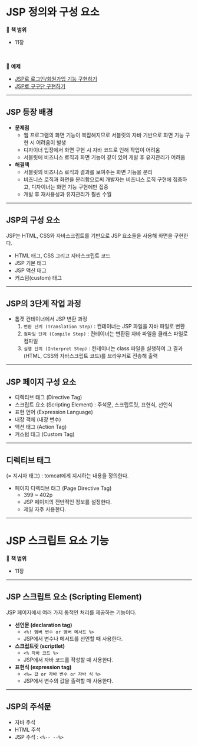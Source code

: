 # JSP 정의와 구성 요소

:milky_way: **책 범위**
- 11장

<br>

:milky_way: **예제**
- [JSP로 로그인/회원가입 기능 구현하기](./test/login_and_logout)
- [JSP로 구구단 구현하기](./test/times_table)
---

## JSP 등장 배경

- **문제점**
    - 웹 프로그램의 화면 기능이 복잡해지므로 서블릿의 자바 기반으로 화면 기능 구현 시 어려움이 발생
    - 디자이너 입장에서 화면 구현 시 자바 코드로 인해 작업이 어려움
    - 서블릿에 비즈니스 로직과 화면 기능이 같이 있어 개발 후 유지관리가 어려움
- **해결책**
    - 서블릿의 비즈니스 로직과 결과를 보여주는 화면 기능을 분리
    - 비즈니스 로직과 화면을 분리함으로써 개발자는 비즈니스 로직 구현에 집중하고, 디자이너는 화면 기능 구현에만 집중
    - 개발 후 재사용성과 유지관리가 훨씬 수월

---

## JSP의 구성 요소

JSP는 HTML, CSS와 자바스크립트를 기반으로 JSP 요소들을 사용해 화면을 구현한다.

- HTML 태그, CSS 그리고 자바스크립트 코드
- JSP 기본 태그
- JSP 액션 태그
- 커스텀(custom) 태그

---

## JSP의 3단계 작업 과정

- 톰캣 컨테이너에서 JSP 변환 과정
    1. `변환 단계 (Translation Step)` : 컨테이너는 JSP 파일을 자바 파일로 변환
    2. `컴파일 단계 (Compile Step)` : 컨테이너는 변환된 자바 파일을 클래스 파일로 컴파일
    3. `실행 단계 (Interpret Step)` : 컨테이너는 class 파일을 실행하여 그 결과(HTML, CSS와 자바스크립트 코드)를 브라우저로 전송해 출력

---

## JSP 페이지 구성 요소

- 디렉티브 태그 (Directive Tag)
- 스크립트 요소 (Scripting Element) : 주석문, 스크립트릿, 표현식, 선언식
- 표현 언어 (Expression Language)
- 내장 객체 (내장 변수)
- 액션 태그 (Action Tag)
- 커스텀 태그 (Custom Tag)

---

## 디렉티브 태그

(= 지시자 태그) : tomcat에게 지시하는 내용을 정의한다.

- 페이지 디렉티브 태그 (Page Directive Tag)
    - 399 ~ 402p
    - JSP 페이지의 전반적인 정보를 설정한다.
    - 제일 자주 사용한다.


---

# JSP 스크립트 요소 기능

:milky_way: **책 범위**
- 11장

---

## JSP 스크립트 요소 (Scripting Element)

JSP 페이지에서 여러 가지 동적인 처리를 제공하는 기능이다.

- **선언문 (declaration tag)**
    - `<%! 멤버 변수 or 멤버 메서드 %>`
    - JSP에서 변수나 메서드를 선언할 때 사용한다.
- **스크립트릿 (scriptlet)**
    - `<% 자바 코드 %>`
    - JSP에서 자바 코드를 작성할 때 사용한다.
- **표현식 (expression tag)**
    - `<%= 값 or 자바 변수 or 자바 식 %>`
    - JSP에서 변수의 값을 출력할 때 사용한다.

---

## JSP의 주석문

- 자바 주석
- HTML 주석
- JSP 주석 : `<%-- --%>`